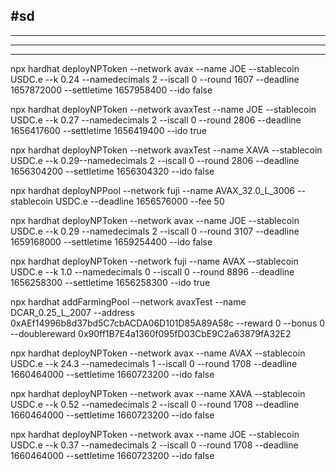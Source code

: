 ## #sd

---

---

---

npx hardhat deployNPToken --network avax --name JOE --stablecoin USDC.e --k 0.24 --namedecimals 2 --iscall 0 --round 1607 --deadline 1657872000 --settletime 1657958400 --ido false

npx hardhat deployNPToken --network avaxTest --name JOE --stablecoin USDC.e --k 0.27 --namedecimals 2 --iscall 0 --round 2806 --deadline 1656417600 --settletime 1656419400 --ido true

npx hardhat deployNPToken --network avaxTest --name XAVA --stablecoin USDC.e --k 0.29--namedecimals 2 --iscall 0 --round 2806 --deadline 1656304200 --settletime 1656304320 --ido false

npx hardhat deployNPPool --network fuji --name AVAX_32.0_L_3006 --stablecoin USDC.e --deadline 1656576000 --fee 50

npx hardhat deployNPToken --network avax --name JOE --stablecoin USDC.e --k 0.29 --namedecimals 2 --iscall 0 --round 3107 --deadline 1659168000 --settletime 1659254400 --ido false   

npx hardhat deployNPToken --network fuji --name AVAX --stablecoin USDC.e --k 1.0 --namedecimals 0 --iscall 0 --round 8896 --deadline 1656258300 --settletime 1656258300 --ido true

npx hardhat addFarmingPool --network avaxTest --name DCAR_0.25_L_2007 --address 0xAEf14996b8d37bd5C7cbACDA06D101D85A89A58c --reward 0 --bonus 0 --doublereward 0x90ff1B7E4a1360f095fD03CbE9C2a63879fA32E2

npx hardhat deployNPToken --network avax --name AVAX --stablecoin USDC.e --k 24.3 --namedecimals 1 --iscall 0 --round 1708 --deadline 1660464000 --settletime 1660723200 --ido false

npx hardhat deployNPToken --network avax --name XAVA --stablecoin USDC.e --k 0.52 --namedecimals 2 --iscall 0 --round 1708 --deadline 1660464000 --settletime 1660723200 --ido false

npx hardhat deployNPToken --network avax --name JOE --stablecoin USDC.e --k 0.37 --namedecimals 2 --iscall 0 --round 1708 --deadline 1660464000 --settletime 1660723200 --ido false
